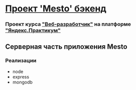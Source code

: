 # [Проект 'Mesto' бэкенд](https://github.com/RTemiy/express-mesto-gha)
### Проект курса ["Веб-разработчик"](https://praktikum.yandex.ru/web/) на платформе ["Яндекс.Практикум"](https://practicum.yandex.ru/)
## Серверная часть приложения Mesto
### Реализации
- node
- express
- mongodb
